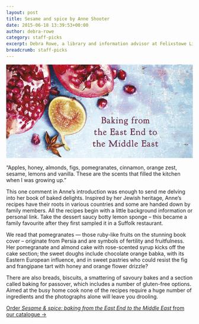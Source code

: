 ```yaml
---
layout: post
title: Sesame and spice by Anne Shooter
date: 2015-06-18 13:39:53+00:00
author: debra-rowe
category: staff-picks
excerpt: Debra Rowe, a library and information advisor at Felixstowe Library, reviews Anne Shooter's exploration of international recipes.
breadcrumb: staff-picks
---
```

![Sesame and spice](/images/featured/featured-sesame-and-spice.jpg)

“Apples, honey, almonds, figs, pomegranates, cinnamon, orange zest, sesame, lemons and vanilla. These are the scents that filled the kitchen when I was growing up.”

This one comment in Anne’s introduction was enough to send me delving into her book of baked delights. Inspired by her Jewish heritage, Anne’s recipes have their roots in various countries and some are handed down by family members. All the recipes begin with a little background information or personal link. Take the dessert saucy botty lemon sponge &#8211; this became a family favourite after they first sampled it in a Suffolk restaurant.

We read that pomegranates — those ruby-like fruits on the stunning book cover &#8211; originate from Persia and are symbols of fertility and fruitfulness. Her pomegranate and almond cake with rose-scented syrup kicks off the cake section; the sweet doughs include chocolate orange babka, with its Eastern European influence, and in sweet pastries who could resist the fig and frangipane tart with honey and orange flower drizzle?

There are also breads, biscuits, a smattering of savoury bakes and a section called baking for passover, which includes a number of gluten-free options. Aimed at the busy home cook none of the recipes require a huge number of ingredients and the photographs alone will leave you drooling.

[Order <cite>Sesame & spice: baking from the East End to the Middle East</cite> from our catalogue →](https://suffolk.spydus.co.uk/cgi-bin/spydus.exe/ENQ/OPAC/BIBENQ/30047011?QRY=CTIBIB%3C%20IRN(45907150)&QRYTEXT=Sesame%20%26%20spice%20%3A%20baking%20from%20the%20East%20End%20to%20the%20Middle%20East)
